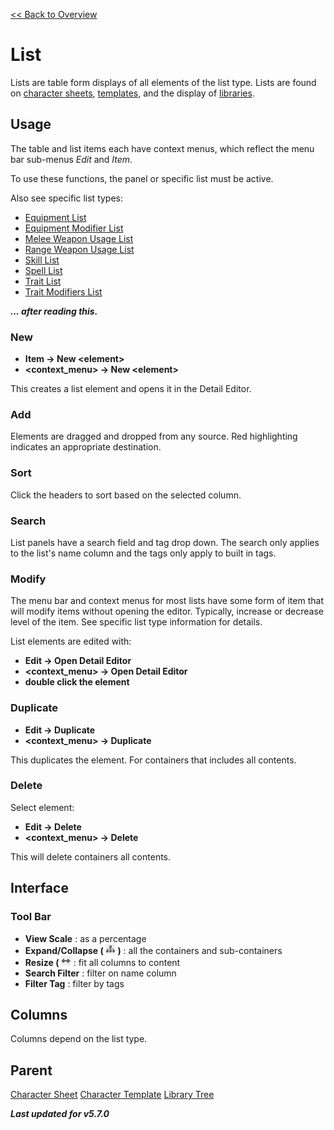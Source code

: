 [<< Back to Overview](./Overview.md "Overview")

# List
Lists are table form displays of all elements of the list type. Lists are found on [character sheets](./Character%20Sheet.md "Character Sheet"), [templates](./Character%20Template.md "Character Template"), and the display of [libraries](./Library%20Tree.md "Library Tree").

## Usage
The table and list items each have context menus, which reflect the menu bar sub-menus *Edit* and *Item*.

To use these functions, the panel or specific list must be active.

Also see specific list types:
- [Equipment List](./Equipment%20List.md "Equipment List")
- [Equipment Modifier List](./Equipment%20Modifier%20List.md "Equipment Modifier List")
- [Melee Weapon Usage List](./Melee%20Weapon%20Usage%20List.md "Melee Weapon Usage List")
- [Range Weapon Usage List](./Range%20Weapon%20Usage%20List.md "Range Weapon Usage List")
- [Skill List](./Skill%20List.md "Skill List")
- [Spell List](./Spell%20List.md "Spell List")
- [Trait List](./Trait%20List.md "Trait List")
- [Trait Modifiers List](./Trait%20Modifiers%20List.md "Trait Modifiers List")

***... after reading this.***

### New
- **Item -> New \<element>**
- **\<context_menu> -> New \<element>**

This creates a list element and opens it in the Detail Editor.

### Add
Elements are dragged and dropped from any source. Red highlighting indicates an appropriate destination.

### Sort
Click the headers to sort based on the selected column.

### Search
List panels have a search field and tag drop down. The search only applies to the list's name column and the tags only apply to built in tags.

### Modify
The menu bar and context menus for most lists have some form of item that will modify items without opening the editor. Typically, increase or decrease level of the item. See specific list type information for details.

List elements are edited with:
- **Edit -> Open Detail Editor**
- **\<context_menu> -> Open Detail Editor**
- **double click the element**

### Duplicate
- **Edit -> Duplicate**
- **\<context_menu> -> Duplicate**

This duplicates the element. For containers that includes all contents.

### Delete
Select element:
- **Edit -> Delete**
- **\<context_menu> -> Delete**

This will delete containers all contents.

## Interface
### Tool Bar
- **View Scale** : as a percentage
- **Expand/Collapse ( ![](./img/tree.png "Expand/Collapse") )** : all the containers and sub-containers
- **Resize ( ![](./img/dblarrow.png "Resize")** : fit all columns to content
- **Search Filter** : filter on name column
- **Filter Tag** : filter by tags

## Columns
Columns depend on the list type.

## Parent
[Character Sheet](./Character%20Sheet.md "Character Sheet")
[Character Template](./Character%20Template.md "Character Template")
[Library Tree](./Library%20Tree.md "Library Tree")

***Last updated for v5.7.0***